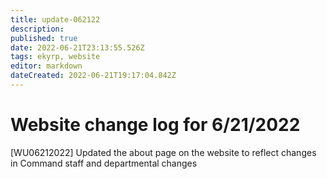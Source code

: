 ```yaml
---
title: update-062122
description: 
published: true
date: 2022-06-21T23:13:55.526Z
tags: ekyrp, website
editor: markdown
dateCreated: 2022-06-21T19:17:04.842Z
---
```


# Website change log for 6/21/2022
[WU06212022] Updated the about page on the website to reflect changes in Command staff and departmental changes
